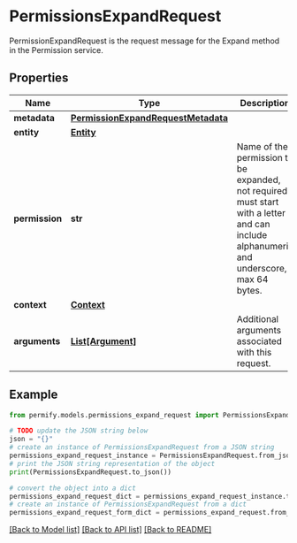 # PermissionsExpandRequest

PermissionExpandRequest is the request message for the Expand method in the Permission service.

## Properties

Name | Type | Description | Notes
------------ | ------------- | ------------- | -------------
**metadata** | [**PermissionExpandRequestMetadata**](PermissionExpandRequestMetadata.md) |  | [optional] 
**entity** | [**Entity**](Entity.md) |  | [optional] 
**permission** | **str** | Name of the permission to be expanded, not required, must start with a letter and can include alphanumeric and underscore, max 64 bytes. | [optional] 
**context** | [**Context**](Context.md) |  | [optional] 
**arguments** | [**List[Argument]**](Argument.md) | Additional arguments associated with this request. | [optional] 

## Example

```python
from permify.models.permissions_expand_request import PermissionsExpandRequest

# TODO update the JSON string below
json = "{}"
# create an instance of PermissionsExpandRequest from a JSON string
permissions_expand_request_instance = PermissionsExpandRequest.from_json(json)
# print the JSON string representation of the object
print(PermissionsExpandRequest.to_json())

# convert the object into a dict
permissions_expand_request_dict = permissions_expand_request_instance.to_dict()
# create an instance of PermissionsExpandRequest from a dict
permissions_expand_request_form_dict = permissions_expand_request.from_dict(permissions_expand_request_dict)
```
[[Back to Model list]](../README.md#documentation-for-models) [[Back to API list]](../README.md#documentation-for-api-endpoints) [[Back to README]](../README.md)


